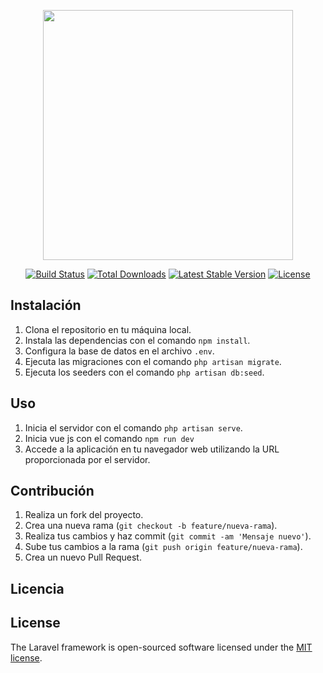 <p align="center"><a href="https://laravel.com" target="_blank"><img src="https://raw.githubusercontent.com/laravel/art/master/logo-lockup/5%20SVG/2%20CMYK/1%20Full%20Color/laravel-logolockup-cmyk-red.svg" width="400"></a></p>

<p align="center">
<a href="https://travis-ci.org/laravel/framework"><img src="https://travis-ci.org/laravel/framework.svg" alt="Build Status"></a>
<a href="https://packagist.org/packages/laravel/framework"><img src="https://img.shields.io/packagist/dt/laravel/framework" alt="Total Downloads"></a>
<a href="https://packagist.org/packages/laravel/framework"><img src="https://img.shields.io/packagist/v/laravel/framework" alt="Latest Stable Version"></a>
<a href="https://packagist.org/packages/laravel/framework"><img src="https://img.shields.io/packagist/l/laravel/framework" alt="License"></a>
</p>

## Instalación

1. Clona el repositorio en tu máquina local.
2. Instala las dependencias con el comando `npm install`.
3. Configura la base de datos en el archivo `.env`.
4. Ejecuta las migraciones con el comando `php artisan migrate`.
5. Ejecuta los seeders con el comando `php artisan db:seed`.

## Uso

1. Inicia el servidor con el comando `php artisan serve`.
2. Inicia vue js con el comando `npm run dev`
3. Accede a la aplicación en tu navegador web utilizando la URL proporcionada por el servidor.

## Contribución

1. Realiza un fork del proyecto.
2. Crea una nueva rama (`git checkout -b feature/nueva-rama`).
3. Realiza tus cambios y haz commit (`git commit -am 'Mensaje nuevo'`).
4. Sube tus cambios a la rama (`git push origin feature/nueva-rama`).
5. Crea un nuevo Pull Request.

## Licencia
## License

The Laravel framework is open-sourced software licensed under the [MIT license](https://opensource.org/licenses/MIT).
